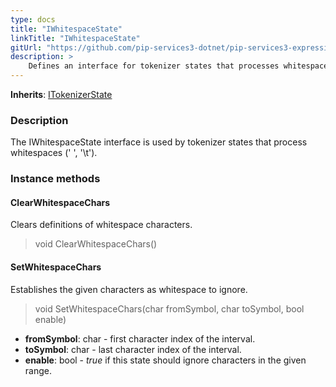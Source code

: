 ```yaml
---
type: docs
title: "IWhitespaceState"
linkTitle: "IWhitespaceState"
gitUrl: "https://github.com/pip-services3-dotnet/pip-services3-expressions-dotnet"
description: > 
    Defines an interface for tokenizer states that processes whitespaces (' ', '\t').
---
```


**Inherits**: [ITokenizerState](../itokenizer_state)

### Description
The IWhitespaceState interface is used by tokenizer states that process whitespaces (' ', '\t').

### Instance methods

#### ClearWhitespaceChars
Clears definitions of whitespace characters.

> void ClearWhitespaceChars()


#### SetWhitespaceChars
Establishes the given characters as whitespace to ignore.

> void SetWhitespaceChars(char fromSymbol, char toSymbol, bool enable)

- **fromSymbol**: char - first character index of the interval.
- **toSymbol**: char - last character index of the interval.
- **enable**: bool - *true* if this state should ignore characters in the given range.
